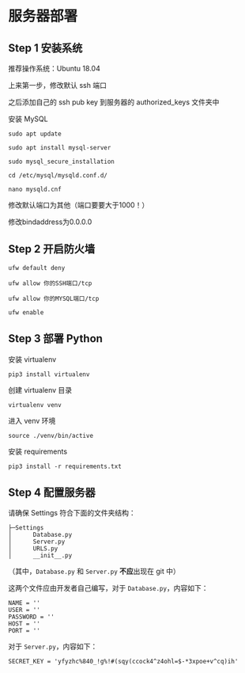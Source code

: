 # 服务器部署

## Step 1 安装系统

推荐操作系统：Ubuntu 18.04

上来第一步，修改默认 ssh 端口

之后添加自己的 ssh pub key 到服务器的 authorized_keys 文件夹中

安装 MySQL

`sudo apt update`

`sudo apt install mysql-server`

`sudo mysql_secure_installation`

`cd /etc/mysql/mysqld.conf.d/`

`nano mysqld.cnf`

修改默认端口为其他（端口要要大于1000！）

修改bindaddress为0.0.0.0

## Step 2 开启防火墙

`ufw default deny`

`ufw allow 你的SSH端口/tcp`

`ufw allow 你的MYSQL端口/tcp`

`ufw enable`

## Step 3 部署 Python

安装 virtualenv

`pip3 install virtualenv`

创建 virtualenv 目录

`virtualenv venv`

进入 venv 环境

`source ./venv/bin/active`

安装 requirements

`pip3 install -r requirements.txt`



## Step 4 配置服务器

请确保 Settings 符合下面的文件夹结构：
```
├─Settings
│      Database.py
│      Server.py
│      URLS.py
│      __init__.py
```
（其中，`Database.py` 和 `Server.py` **不应**出现在 git 中）

这两个文件应由开发者自己编写，对于 `Database.py`，内容如下：

```
NAME = ''
USER = ''
PASSWORD = ''
HOST = ''
PORT = ''
```

对于 `Server.py`，内容如下： 
```
SECRET_KEY = 'yfyzhc%840_!g%!#(sqy(ccock4^z4ohl=$-*3xpoe+v^cq)ih'
```
